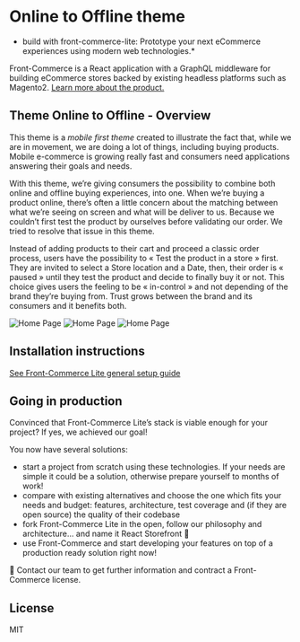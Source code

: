 # Online to Offline theme 

* build with front-commerce-lite:
Prototype your next eCommerce experiences using modern web technologies.*

Front-Commerce is a React application with a GraphQL middleware for building eCommerce stores backed by existing headless platforms such as Magento2. [Learn more about the product.](https://developers.front-commerce.com/)

## Theme Online to Offline - Overview
This theme is a *mobile first theme* created to illustrate the fact that, while we are in movement, we are doing a lot of things, including buying products. Mobile e-commerce is growing really fast and consumers need applications answering their goals and needs.

With this theme, we’re giving consumers the possibility to combine both online and offline buying experiences, into one. When we’re buying a product online, there’s often a little concern about the matching between what we’re seeing on screen and what will be deliver to us. Because we couldn’t first test the product by ourselves before validating our order.  We tried to resolve that issue in this theme.

Instead of adding products to their cart and proceed a classic order process, users have the possibility to « Test the product in a store » first. They are invited to select a Store location and a Date, then, their order is « paused » until they test the product and decide to finally buy it or not. This choice gives users the feeling to be « in-control » and not depending of the brand they’re buying from. Trust grows between the brand and its consumers and it benefits both.

![Home Page](./homepage.png)
![Home Page](./map.png)
![Home Page](./calendar.png)

## Installation instructions
[See Front-Commerce Lite general setup guide](https://github.com/front-commerce/front-commerce-lite/blob/master/README.md)

## Going in production
Convinced that Front-Commerce Lite’s stack is viable enough for your project? If yes, we achieved our goal!

You now have several solutions:

* start a project from scratch using these technologies. If your needs are simple it could be a solution, otherwise prepare yourself to months of work!
* compare with existing alternatives and choose the one which fits your needs and budget: features, architecture, test coverage and (if they are open source) the quality of their codebase
* fork Front-Commerce Lite in the open, follow our philosophy and architecture… and name it React Storefront :slightly_smiling_face:
* use Front-Commerce and start developing your features on top of a production ready solution right now!

:email: Contact our team to get further information and contract a Front-Commerce license.

## License
MIT
